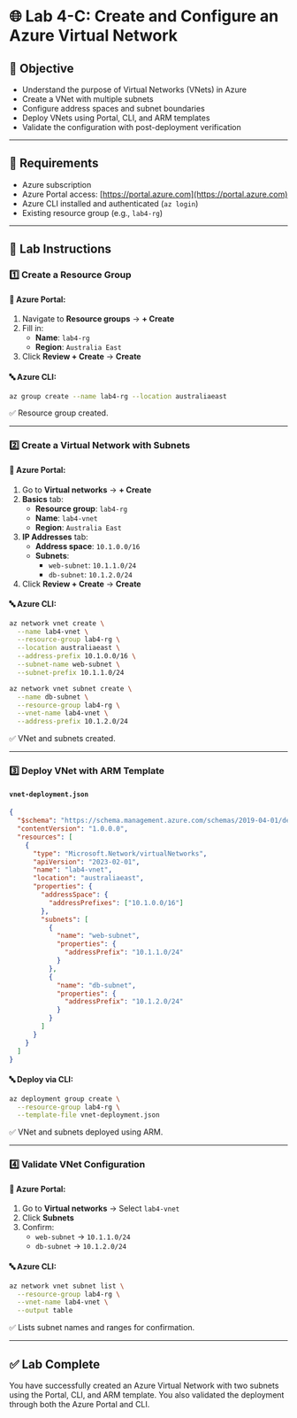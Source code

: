 # 🌐 Lab 4-C: Create and Configure an Azure Virtual Network

## 🎯 Objective

- Understand the purpose of Virtual Networks (VNets) in Azure
- Create a VNet with multiple subnets
- Configure address spaces and subnet boundaries
- Deploy VNets using Portal, CLI, and ARM templates
- Validate the configuration with post-deployment verification

---

## 🧰 Requirements

- Azure subscription
- Azure Portal access: [https://portal.azure.com](https://portal.azure.com)
- Azure CLI installed and authenticated (`az login`)
- Existing resource group (e.g., `lab4-rg`)

---

## 👣 Lab Instructions

### 1️⃣ Create a Resource Group

#### 🔹 Azure Portal:

1. Navigate to **Resource groups** → **+ Create**
2. Fill in:
   - **Name**: `lab4-rg`
   - **Region**: `Australia East`
3. Click **Review + Create** → **Create**

#### 🔤 Azure CLI:

```bash
az group create --name lab4-rg --location australiaeast
```

✅ Resource group created.

---

### 2️⃣ Create a Virtual Network with Subnets

#### 🔹 Azure Portal:

1. Go to **Virtual networks** → **+ Create**
2. **Basics** tab:
   - **Resource group**: `lab4-rg`
   - **Name**: `lab4-vnet`
   - **Region**: `Australia East`
3. **IP Addresses** tab:
   - **Address space**: `10.1.0.0/16`
   - **Subnets**:
     - `web-subnet`: `10.1.1.0/24`
     - `db-subnet`: `10.1.2.0/24`
4. Click **Review + Create** → **Create**

#### 🔤 Azure CLI:

```bash
az network vnet create \
  --name lab4-vnet \
  --resource-group lab4-rg \
  --location australiaeast \
  --address-prefix 10.1.0.0/16 \
  --subnet-name web-subnet \
  --subnet-prefix 10.1.1.0/24

az network vnet subnet create \
  --name db-subnet \
  --resource-group lab4-rg \
  --vnet-name lab4-vnet \
  --address-prefix 10.1.2.0/24
```

✅ VNet and subnets created.

---

### 3️⃣ Deploy VNet with ARM Template

#### `vnet-deployment.json`

```json
{
  "$schema": "https://schema.management.azure.com/schemas/2019-04-01/deploymentTemplate.json#",
  "contentVersion": "1.0.0.0",
  "resources": [
    {
      "type": "Microsoft.Network/virtualNetworks",
      "apiVersion": "2023-02-01",
      "name": "lab4-vnet",
      "location": "australiaeast",
      "properties": {
        "addressSpace": {
          "addressPrefixes": ["10.1.0.0/16"]
        },
        "subnets": [
          {
            "name": "web-subnet",
            "properties": {
              "addressPrefix": "10.1.1.0/24"
            }
          },
          {
            "name": "db-subnet",
            "properties": {
              "addressPrefix": "10.1.2.0/24"
            }
          }
        ]
      }
    }
  ]
}
```

#### 🔤 Deploy via CLI:

```bash
az deployment group create \
  --resource-group lab4-rg \
  --template-file vnet-deployment.json
```

✅ VNet and subnets deployed using ARM.

---

### 4️⃣ Validate VNet Configuration

#### 🔹 Azure Portal:

1. Go to **Virtual networks** → Select `lab4-vnet`
2. Click **Subnets**
3. Confirm:
   - `web-subnet` → `10.1.1.0/24`
   - `db-subnet` → `10.1.2.0/24`

#### 🔤 Azure CLI:

```bash
az network vnet subnet list \
  --resource-group lab4-rg \
  --vnet-name lab4-vnet \
  --output table
```

✅ Lists subnet names and ranges for confirmation.

---

## ✅ Lab Complete

You have successfully created an Azure Virtual Network with two subnets using the Portal, CLI, and ARM template. You also validated the deployment through both the Azure Portal and CLI.


